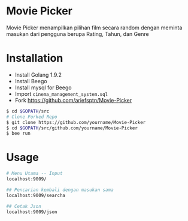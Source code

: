# Movie Picker

Movie Picker menampilkan pilihan film secara random dengan meminta masukan dari pengguna berupa Rating, Tahun, dan Genre

# Installation
  - Install Golang 1.9.2
  - Install Beego
  - Install mysql for Beego
  - Import `cinema_management_system.sql` 
  - Fork https://github.com/ariefsptn/Movie-Picker
 
```sh
$ cd $GOPATH/src
# Clone Forked Repo
$ git clone https://github.com/yourname/Movie-Picker
$ cd $GOPATH/src/github.com/yourname/Movie-Picker
$ bee run
```

# Usage
```sh
# Menu Utama -- Input
localhost:9009/

## Pencarian kembali dengan masukan sama
localhost:9009/searcha

## Cetak Json
localhost:9009/json
```


